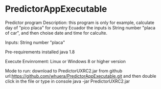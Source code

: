 # PredictorAppExecutable

Predictor program
Description: 
this program is only for example, calculate day of "pico placa" for country Ecuador
the inputs is String number "placa of car", and then choise date and time for calculte.

Inputs:
String number "placa" 

Pre-requirements
installed java 1.8

Execute Envinroment:
Linux  or Windows 8 or higher version

Mode to run:
download to PredictorUXRC2.jar from github url:https://github.com/whuera/PredictorAppExecutable.git
and then double click in the file or type in console java -jar PredictorUXRC2.jar 

